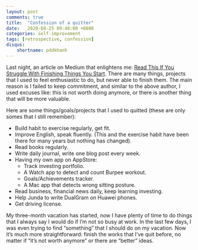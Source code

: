 ```yaml
---
layout: post
comments: true
title:  "Confession of a quitter"
date:   2020-08-25 09:48:00 +0800
categories: self-improvement
tags: [retrospective, confession]
disqus:
    shortname: pddkhanh
---
```


Last night, an article on Medium that enlightens me: [Read This If You Struggle With Finishing Things You Start](https://medium.com/@Jude.M/read-this-if-you-struggle-with-finishing-things-you-start-a0fdaa83aa6a). There are many things, projects that I used to feel enthusiastic to do, but never able to finish them. The main reason is I failed to keep commitment, and similar to the above author, I used excuses like: this is not worth doing anymore, or there is another thing that will be more valuable. 

Here are some things/goals/projects that I used to quitted (these are only somes that I still remember):

- Build habit to exercise regularly, get fit.
- Improve English, speak fluently. (This and the exercise habit have been there for many years but nothing has changed).
- Read books regularly.
- Write daily journal, write one blog post every week.
- Having my own app on AppStore:
  - Track investing portfolio.
  - A Watch app to detect and count Burpee workout.
  - Goals/Achievements tracker.
  - A Mac app that detects wrong sitting posture.
- Read business, financial news daily, keep learning investing.
- Help Junda to write DualGram on Huawei phones.
- Get driving license.

My three-month vacation has started, now I have plenty of time to do things that I always say I would do if I’m not so busy at work. In the last few days, I was even trying to find “something” that I should do on my vacation. Now it’s much more straightforward: finish the works that I’ve quit before, no matter if “it’s not worth anymore” or there are “better” ideas.